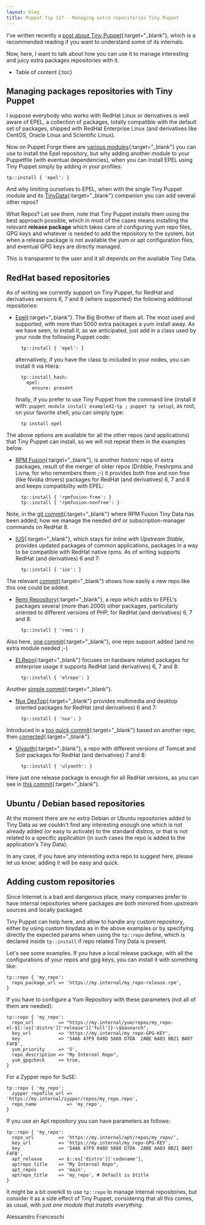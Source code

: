 ```yaml
---
layout: blog
title: Puppet Tip 117 - Managing extra repositories Tiny Puppet 
---
```


I've written recently a [post about Tiny Puppet](https://www.example42.com/2020/04/20/five-years-of-tiny-puppet/){:target="_blank"}, which is a recommended reading if you want to understand some of its internals.

Now, here, I want to talk about how you can use it to manage interesting and juicy extra packages repositories with it.

* Table of content
{:toc}

## Managing packages repositories with Tiny Puppet

I suppose everybody who works with RedHat Linux or derivatives is well aware of EPEL, a collection of packages, totally compatible with the default set of packages, shipped with RedHat Enterprise Linux (and derivatives like CentOS, Oracle Linux and Scientific Linux).

Now on Puppet Forge there are [various modules](https://forge.puppet.com/modules?q=epel){:target="_blank"} you can use to install the Epel repository, but why adding another module to your Puppetfile (with eventual dependencies), when you can install EPEL using Tiny Puppet simply by adding in your profiles:

    tp::install { 'epel': }

And why limiting ourselves to EPEL, when with the single Tiny Puppet module and its [TinyData](https://github.com/example42/tinydata){:target="_blank"} companion you can add several other repos?

What Repos? Let see them, note that Tiny Puppet installs them using the best approach possible, which in most of the cases means installing the relevant **release package** which takes care of configuring yum repo files, GPG keys and whatever is needed to add the repository to the system, but when a release package is not available the yum or apt configuration files, and eventual GPG keys are directly managed.

This is transparent to the user and it all depends on the available Tiny Data.

## RedHat based repositories

As of writing we currently support on Tiny Puppet, for RedHat and derivatives versions 6, 7 and 8 (where supported) the following additional repositories:

- [Epel](https://fedoraproject.org/wiki/EPEL){:target="_blank"}. The Big Brother of them all. The most used and supported, with more than 5000 extra packages a yum install away. As we have seen, to install it, as we anticipated, just add in a class used by your node the following Puppet code:

        tp::install { 'epel': }

  alternatively, if you have the class tp included in your nodes, you can install it via Hiera:

        tp::install_hash:
          epel:
            ensure: present

  finally, if you prefer to use Tiny Puppet from the command line (install it with: `puppet module install example42-tp ; puppet tp setup`), as root, on your favorite shell, you can simply type:

        tp install epel

The above options are available for all the other repos (and applications) that Tiny Puppet can install, so we will not repeat them in the examples below.

- [RPM Fusion](https://rpmfusion.org/){:target="_blank"}, is another *historic* repo of extra packages, result of the merger of older repos (Dribble, Freshrpms and Livna, for who remembers them ;-) it provides both free and non free (like Nvidia drivers) packages for RedHat (and derivatives) 6, 7 and 8 and keeps compatibility with EPEL:

        tp::install { 'rpmfusion-free': }
        tp::install { 'rpmfusion-nonfree': }

Note, in the [git commit](https://github.com/example42/tinydata/commit/fd5ebc15b4735d30cc11438d6e8bf02017d7b0d9){:target="_blank"} where RPM Fusion Tiny Data has been added, how we manage the needed dnf or subscription-manager commands on RedHat 8.

- [IUS](https://ius.io/){:target="_blank"}, which stays for *Inline with Upstream Stable*, provides updated packages of common applications, packages in a way to be compatible with RedHat native rpms. As of writing supports RedHat (and derivatives) 6 and 7:

        tp::install { 'ius': }

The relevant [commit](https://github.com/example42/tinydata/commit/5f14cd7e5dea56d98e2e8df446d26adc5a4b7aea){:target="_blank"} shows how easily a new repo like this one could be added.

- [Remi Repository](https://rpms.remirepo.net/){:target="_blank"}, a repo which adds to EPEL's packages several (more than 2000) other packages, particularly oriented to different versions of PHP, for RedHat (and derivatives) 6, 7 and 8:

        tp::install { 'remi': }

Also here, [one commit](https://github.com/example42/tinydata/commit/3d7ed6acd50a71423ab6467bafd9658508326723){:target="_blank"}, one repo support added (and no extra module needed ;-)

- [ELRepo](http://elrepo.org/tiki/){:target="_blank"} focuses on hardware related packages for enterprise usage it supports RedHat (and derivatives) 6, 7 and 8:

        tp::install { 'elrepo': }

Another [simple commit](https://github.com/example42/tinydata/commit/95004e77cac0fff82eba14fd0da5fd58012d4a18){:target="_blank"}.

- [Nux DexTop](http://li.nux.ro/repos.html){:target="_blank"} provides multimedia and desktop oriented packages for RedHat (and derivatives) 6 and 7:

        tp::install { 'nux': }

Introduced in a [too quick commit](https://github.com/example42/tinydata/commit/0cc1f6d04825636b4e82d6f0b6963630c907abd2){:target="_blank"} based on another repo, then [corrected](https://github.com/example42/tinydata/commit/5571dc311d82e0c170c29dd9d11146134ee4627c){:target="_blank"}.

- [Ulyaoth](https://community.ulyaoth.com/resources/categories/repository.1/){:target="_blank"}, a repo with different versions of Tomcat and Solr packages for RedHat (and derivatives) 7 and 8:

        tp::install { 'ulyaoth': }

Here just one release package is enough for all RedHat versions, as you can see in [this commit](https://github.com/example42/tinydata/commit/a29c59ed4789f855aa6ee4a416f557ba8c210055){:target="_blank"}.


## Ubuntu / Debian based repositories

At the moment there are no extra Debian or Ubuntu repositories added to Tiny Data as we couldn't find any interesting enough one which is not already added (or easy to activate) to the standard distros, or that is not related to a specific application (in such cases the repo is added to the application's Tiny Data).

In any case, if you have any interesting extra repo to suggest here, please let us know: adding it will be easy and quick.


## Adding custom repositories

Since Internet is a bad and dangerous place, many companies prefer to have internal repositories where packages are both mirrored from upstream sources and locally packaged.

Tiny Puppet can help here, and allow to handle any custom repository, either by using custom tinydata as in the above examples or by specifying directly the expected params when using the `tp::repo` define, which is declared inside  `tp::install` if repo related Tiny Data is present.

Let's see some examples. If you have a local release package, with all the configurations of your repos and gpg keys, you can install it with something like:

    tp::repo { 'my_repo':
      repo_package_url => 'https://my.internal/my_repo-release.rpm',
    }

If you have to configure a Yum Repository with these parameters (not all of them are needed):

    tp::repo { 'my_repo':
      repo_url         => "https://my.internal/yum/repos/my_repo-el-${::os['distro']['release']['full']}-\$basearch",
      key_url          => 'https://my.internal/my_repo-GPG-KEY',
      key              => '54A6 47F9 048D 5688 D7DA  2ABE 6A03 0B21 BA07 F4FB',
      yum_priority     => '5',
      repo_description => "My Internal Repo",
      yum_gpgcheck     => true,
    }

For a Zypper repo for SuSE:

    tp::repo { 'my_repo':
      zypper_repofile_url => 'https://my.internal/zypper/repos/my_repo.repo',
      repo_name           => 'my_repo',
    }

If you use an Apt repository you can have parameters as follows:

    tp::repo { 'my_repo':
      repo_url         => 'https://my.internal/apt/repos/my_repo/',
      key_url          => 'https://my.internal/my_repo-GPG-KEY',
      key              => '54A6 47F9 048D 5688 D7DA  2ABE 6A03 0B21 BA07 F4FB',
      apt_release      => $::os['distro']['codename'],
      aptrepo_title    => "My Internal Repo",
      apt_repos        => 'main',
      aptrepo_title    => 'my_repo', # Default is $title
    }

It might be a bit overkill to use `tp::repo` to manage internal repositories, but consider it as a side effect of Tiny Puppet, considering that all this comes, as usual, with just *one module that installs everything*.


Alessandro Franceschi
